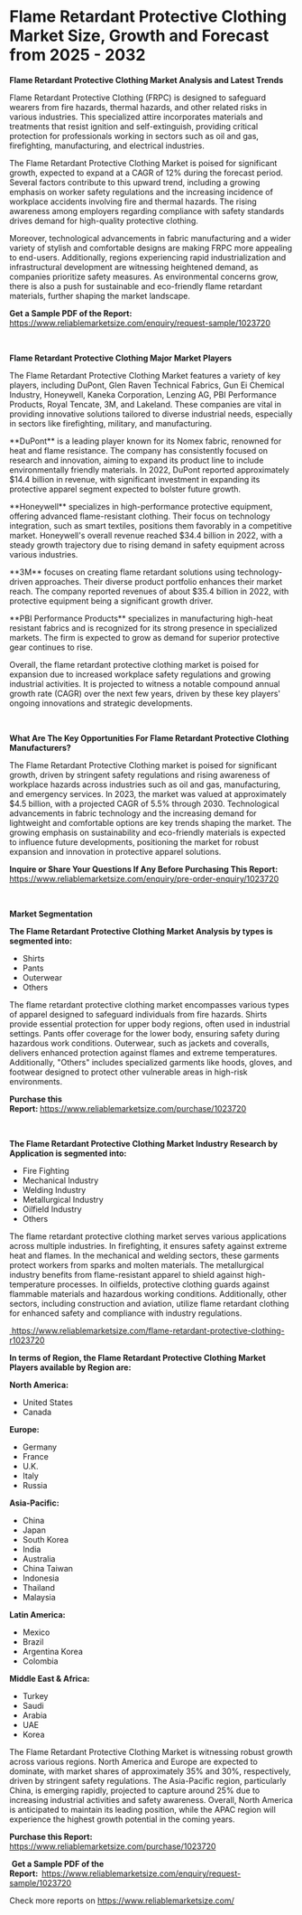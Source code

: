 <p><h1>Flame Retardant Protective Clothing Market Size, Growth and Forecast from 2025 - 2032</h1></p><p><strong>Flame Retardant Protective Clothing Market Analysis and Latest Trends</strong></p>
<p><p>Flame Retardant Protective Clothing (FRPC) is designed to safeguard wearers from fire hazards, thermal hazards, and other related risks in various industries. This specialized attire incorporates materials and treatments that resist ignition and self-extinguish, providing critical protection for professionals working in sectors such as oil and gas, firefighting, manufacturing, and electrical industries.</p><p>The Flame Retardant Protective Clothing Market is poised for significant growth, expected to expand at a CAGR of 12% during the forecast period. Several factors contribute to this upward trend, including a growing emphasis on worker safety regulations and the increasing incidence of workplace accidents involving fire and thermal hazards. The rising awareness among employers regarding compliance with safety standards drives demand for high-quality protective clothing.</p><p>Moreover, technological advancements in fabric manufacturing and a wider variety of stylish and comfortable designs are making FRPC more appealing to end-users. Additionally, regions experiencing rapid industrialization and infrastructural development are witnessing heightened demand, as companies prioritize safety measures. As environmental concerns grow, there is also a push for sustainable and eco-friendly flame retardant materials, further shaping the market landscape.</p></p>
<p><strong>Get a Sample PDF of the Report:&nbsp;</strong> <a href="https://www.reliablemarketsize.com/enquiry/request-sample/1023720?utm_campaign=2457&utm_medium=2&utm_source=Github&utm_content=ia&utm_term=07032025&utm_id=flame-retardant-protective-clothing">https://www.reliablemarketsize.com/enquiry/request-sample/1023720</a></p>
<p>&nbsp;</p>
<p><strong>Flame Retardant Protective Clothing Major Market Players</strong></p>
<p><p>The Flame Retardant Protective Clothing Market features a variety of key players, including DuPont, Glen Raven Technical Fabrics, Gun Ei Chemical Industry, Honeywell, Kaneka Corporation, Lenzing AG, PBI Performance Products, Royal Tencate, 3M, and Lakeland. These companies are vital in providing innovative solutions tailored to diverse industrial needs, especially in sectors like firefighting, military, and manufacturing.</p><p>**DuPont** is a leading player known for its Nomex fabric, renowned for heat and flame resistance. The company has consistently focused on research and innovation, aiming to expand its product line to include environmentally friendly materials. In 2022, DuPont reported approximately $14.4 billion in revenue, with significant investment in expanding its protective apparel segment expected to bolster future growth.</p><p>**Honeywell** specializes in high-performance protective equipment, offering advanced flame-resistant clothing. Their focus on technology integration, such as smart textiles, positions them favorably in a competitive market. Honeywell's overall revenue reached $34.4 billion in 2022, with a steady growth trajectory due to rising demand in safety equipment across various industries.</p><p>**3M** focuses on creating flame retardant solutions using technology-driven approaches. Their diverse product portfolio enhances their market reach. The company reported revenues of about $35.4 billion in 2022, with protective equipment being a significant growth driver.</p><p>**PBI Performance Products** specializes in manufacturing high-heat resistant fabrics and is recognized for its strong presence in specialized markets. The firm is expected to grow as demand for superior protective gear continues to rise.</p><p>Overall, the flame retardant protective clothing market is poised for expansion due to increased workplace safety regulations and growing industrial activities. It is projected to witness a notable compound annual growth rate (CAGR) over the next few years, driven by these key players' ongoing innovations and strategic developments.</p></p>
<p>&nbsp;</p>
<p><strong>What Are The Key Opportunities For Flame Retardant Protective Clothing Manufacturers?</strong></p>
<p><p>The Flame Retardant Protective Clothing market is poised for significant growth, driven by stringent safety regulations and rising awareness of workplace hazards across industries such as oil and gas, manufacturing, and emergency services. In 2023, the market was valued at approximately $4.5 billion, with a projected CAGR of 5.5% through 2030. Technological advancements in fabric technology and the increasing demand for lightweight and comfortable options are key trends shaping the market. The growing emphasis on sustainability and eco-friendly materials is expected to influence future developments, positioning the market for robust expansion and innovation in protective apparel solutions.</p></p>
<p><strong>Inquire or Share Your Questions If Any Before Purchasing This Report:</strong> <a href="https://www.reliablemarketsize.com/enquiry/pre-order-enquiry/1023720?utm_campaign=2457&utm_medium=2&utm_source=Github&utm_content=ia&utm_term=07032025&utm_id=flame-retardant-protective-clothing">https://www.reliablemarketsize.com/enquiry/pre-order-enquiry/1023720</a></p>
<p>&nbsp;</p>
<p><strong>Market Segmentation</strong></p>
<p><strong>The Flame Retardant Protective Clothing Market Analysis by types is segmented into:</strong></p>
<p><ul><li>Shirts</li><li>Pants</li><li>Outerwear</li><li>Others</li></ul></p>
<p><p>The flame retardant protective clothing market encompasses various types of apparel designed to safeguard individuals from fire hazards. Shirts provide essential protection for upper body regions, often used in industrial settings. Pants offer coverage for the lower body, ensuring safety during hazardous work conditions. Outerwear, such as jackets and coveralls, delivers enhanced protection against flames and extreme temperatures. Additionally, "Others" includes specialized garments like hoods, gloves, and footwear designed to protect other vulnerable areas in high-risk environments.</p></p>
<p><strong>Purchase this Report:&nbsp;</strong><a href="https://www.reliablemarketsize.com/purchase/1023720?utm_campaign=2457&utm_medium=2&utm_source=Github&utm_content=ia&utm_term=07032025&utm_id=flame-retardant-protective-clothing">https://www.reliablemarketsize.com/purchase/1023720</a></p>
<p>&nbsp;</p>
<p><strong>The Flame Retardant Protective Clothing Market Industry Research by Application is segmented into:</strong></p>
<p><ul><li>Fire Fighting</li><li>Mechanical Industry</li><li>Welding Industry</li><li>Metallurgical Industry</li><li>Oilfield Industry</li><li>Others</li></ul></p>
<p><p>The flame retardant protective clothing market serves various applications across multiple industries. In firefighting, it ensures safety against extreme heat and flames. In the mechanical and welding sectors, these garments protect workers from sparks and molten materials. The metallurgical industry benefits from flame-resistant apparel to shield against high-temperature processes. In oilfields, protective clothing guards against flammable materials and hazardous working conditions. Additionally, other sectors, including construction and aviation, utilize flame retardant clothing for enhanced safety and compliance with industry regulations.</p></p>
<p><a href="https://www.reliablemarketsize.com/flame-retardant-protective-clothing-r1023720?utm_campaign=2457&utm_medium=2&utm_source=Github&utm_content=ia&utm_term=07032025&utm_id=flame-retardant-protective-clothing">&nbsp;https://www.reliablemarketsize.com/flame-retardant-protective-clothing-r1023720</a></p>
<p><strong>In terms of Region, the Flame Retardant Protective Clothing Market Players available by Region are:</strong></p>
<p>
    <p> <strong> North America: </strong>
        <ul>
            <li>United States</li>
            <li>Canada</li>
        </ul>
        </p> 
    <p> <strong> Europe: </strong>
        <ul>
            <li>Germany</li>
            <li>France</li>
            <li>U.K.</li>
            <li>Italy</li>
            <li>Russia</li>
        </ul>
        </p> 
    <p> <strong> Asia-Pacific: </strong>
        <ul>
            <li>China</li>
            <li>Japan</li>
            <li>South Korea</li>
            <li>India</li>
            <li>Australia</li>
            <li>China Taiwan</li>
            <li>Indonesia</li>
            <li>Thailand</li>
            <li>Malaysia</li>
        </ul>
        </p> 
    <p> <strong> Latin America: </strong>
        <ul>
            <li>Mexico</li>
            <li>Brazil</li>
            <li>Argentina Korea</li>
            <li>Colombia</li>
        </ul>
        </p> 
    <p> <strong> Middle East & Africa: </strong>
        <ul>
            <li>Turkey</li>
            <li>Saudi</li>
            <li>Arabia</li>
            <li>UAE</li>
            <li>Korea</li>
        </ul>
    </p>
    </p>
<p><p>The Flame Retardant Protective Clothing Market is witnessing robust growth across various regions. North America and Europe are expected to dominate, with market shares of approximately 35% and 30%, respectively, driven by stringent safety regulations. The Asia-Pacific region, particularly China, is emerging rapidly, projected to capture around 25% due to increasing industrial activities and safety awareness. Overall, North America is anticipated to maintain its leading position, while the APAC region will experience the highest growth potential in the coming years.</p></p>
<p><strong>Purchase this Report: </strong><a href="https://www.reliablemarketsize.com/purchase/1023720?utm_campaign=2457&utm_medium=2&utm_source=Github&utm_content=ia&utm_term=07032025&utm_id=flame-retardant-protective-clothing">https://www.reliablemarketsize.com/purchase/1023720</a></p>
<p>&nbsp;<strong>Get a Sample PDF of the Report:&nbsp;&nbsp;</strong><a href="https://www.reliablemarketsize.com/enquiry/request-sample/1023720?utm_campaign=2457&utm_medium=2&utm_source=Github&utm_content=ia&utm_term=07032025&utm_id=flame-retardant-protective-clothing">https://www.reliablemarketsize.com/enquiry/request-sample/1023720</a></p>
<p><strong></strong></p>
<p>Check more reports on <a href="https://www.reliablemarketsize.com/?utm_campaign=2457&utm_medium=2&utm_source=Github&utm_content=ia&utm_term=07032025&utm_id=flame-retardant-protective-clothing">https://www.reliablemarketsize.com/</a></p>
